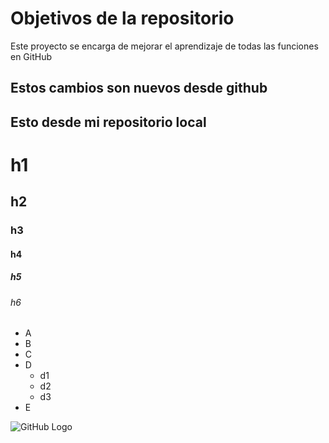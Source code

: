 # Objetivos de la repositorio

Este proyecto se encarga de mejorar el aprendizaje de todas las funciones en GitHub

## Estos cambios son nuevos desde github

## Esto desde mi repositorio local


# h1
## h2
### h3
#### h4
##### h5
###### h6

* A
* B
* C
* D
  * d1
  * d2
  * d3
* E


![GitHub Logo]([https://i.pinimg.com/originals/66/9c/68/669c68af00d49891e2f3c78c539862da.png](https://i.pinimg.com/736x/8b/62/04/8b62048bb3463707c31eaf25ac85a4bd.jpg))
